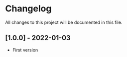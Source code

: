 # Changelog
All changes to this project will be documented in this file.

## [1.0.0] - 2022-01-03
- First version
